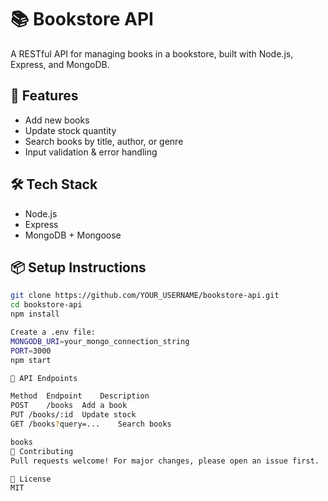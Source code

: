 # 📚 Bookstore API

A RESTful API for managing books in a bookstore, built with Node.js, Express, and MongoDB.

## 🚀 Features

- Add new books
- Update stock quantity
- Search books by title, author, or genre
- Input validation & error handling

## 🛠️ Tech Stack

- Node.js
- Express
- MongoDB + Mongoose

## 📦 Setup Instructions

```bash
git clone https://github.com/YOUR_USERNAME/bookstore-api.git
cd bookstore-api
npm install

Create a .env file:
MONGODB_URI=your_mongo_connection_string
PORT=3000
npm start

📌 API Endpoints

Method	Endpoint	Description
POST	/books	Add a book
PUT	/books/:id	Update stock
GET	/books?query=...	Search books

books
🤝 Contributing
Pull requests welcome! For major changes, please open an issue first.

📜 License
MIT


